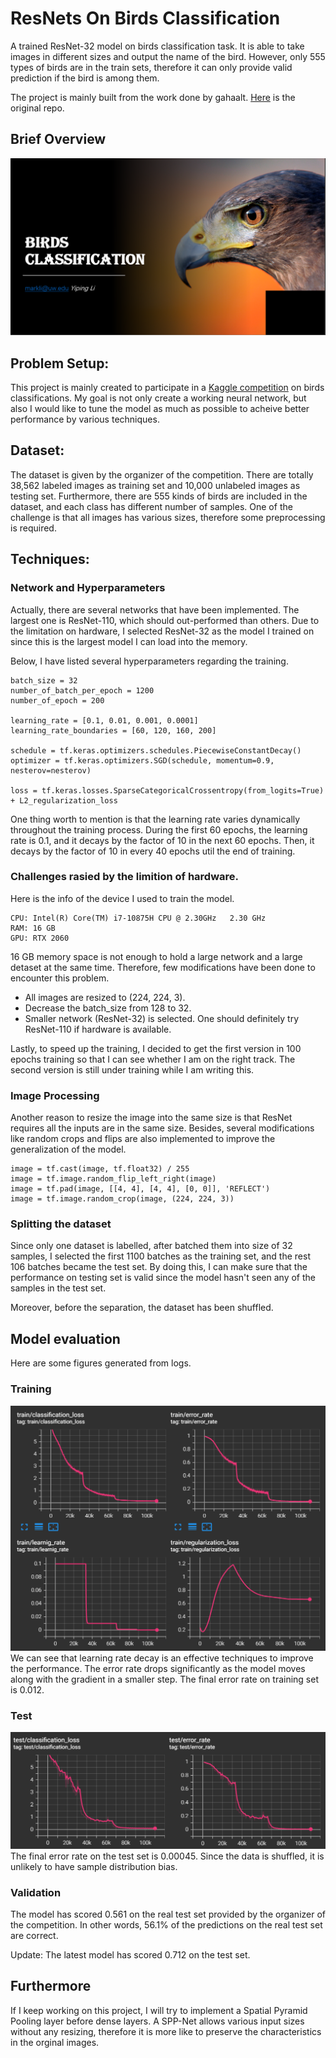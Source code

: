 # ResNets On Birds Classification

A trained ResNet-32 model on birds classification task. It is able to take images in different sizes and output the name
of the bird. However, only 555 types of birds are in the train sets, therefore it can only provide valid prediction if the 
bird is among them.

The project is mainly built from the work done by gahaalt. [Here](https://github.com/gahaalt/resnets-in-tensorflow2) is the original repo.

## Brief Overview
[![IOverview](figs/overview.PNG)](https://youtu.be/y3QdRKH1h6U)

## Problem Setup:
This project is mainly created to participate in a [Kaggle competition](https://www.kaggle.com/c/birds-22wi/overview) on birds classifications.
My goal is not only create a working neural network, but also I would like to tune the model as much as possible to acheive
better performance by various techniques.
## Dataset:
The dataset is given by the organizer of the competition. There are totally 38,562 labeled images as training set and 10,000 
unlabeled images as testing set. Furthermore, there are 555 kinds of birds are included in the dataset, and each class has 
different number of samples. One of the challenge is that all images has various sizes, therefore some preprocessing is
required.
## Techniques:
### Network and Hyperparameters
Actually, there are several networks that have been implemented. The largest one is ResNet-110, which should out-performed than others.
Due to the limitation on hardware, I selected ResNet-32 as the model I trained on since this is the largest model I can load into the memory. 

Below, I have listed several hyperparameters regarding the training.
```
batch_size = 32
number_of_batch_per_epoch = 1200
number_of_epoch = 200

learning_rate = [0.1, 0.01, 0.001, 0.0001]
learning_rate_boundaries = [60, 120, 160, 200]

schedule = tf.keras.optimizers.schedules.PiecewiseConstantDecay()
optimizer = tf.keras.optimizers.SGD(schedule, momentum=0.9, nesterov=nesterov)

loss = tf.keras.losses.SparseCategoricalCrossentropy(from_logits=True) + L2_regularization_loss
```
One thing worth to mention is that the learning rate varies dynamically throughout the training process. During the first 60 epochs,
the learning rate is 0.1, and it decays by the factor of 10 in the next 60 epochs. Then, it decays by the factor of 10 in every 40 epochs util the end of training.

### Challenges rasied by the limition of hardware.
Here is the info of the device I used to train the model.
```
CPU: Intel(R) Core(TM) i7-10875H CPU @ 2.30GHz   2.30 GHz
RAM: 16 GB
GPU: RTX 2060
```
16 GB memory space is not enough to hold a large network and a large detaset at the same time. Therefore, few modifications
have been done to encounter this problem.
- All images are resized to (224, 224, 3).
- Decrease the batch_size from 128 to 32.
- Smaller network (ResNet-32) is selected. One should definitely try ResNet-110 if hardware is available. 

Lastly, to speed up the training, I decided to get the first version in 100 epochs training so that I can see whether I am on the right track. 
The second version is still under training while I am writing this.

### Image Processing
Another reason to resize the image into the same size is that ResNet requires all the inputs are in the same size. Besides,
several modifications like random crops and flips are also implemented to improve the generalization of the model.
```
image = tf.cast(image, tf.float32) / 255
image = tf.image.random_flip_left_right(image) 
image = tf.pad(image, [[4, 4], [4, 4], [0, 0]], 'REFLECT')
image = tf.image.random_crop(image, (224, 224, 3))
```

### Splitting the dataset
Since only one dataset is labelled, after batched them into size of 32 samples, I selected the first 1100 batches as the training set, and the rest 106 batches became the test set. By doing this, 
I can make sure that the performance on testing set is valid since the model hasn't seen any of the samples in the test set.

Moreover, before the separation, the dataset has been shuffled.
## Model evaluation
Here are some figures generated from logs.
### Training
![Training figures](figs/train.PNG)
We can see that learning rate decay is an effective techniques to improve the performance. The error rate drops significantly as 
the model moves along with the gradient in a smaller step. The final error rate on training set is 0.012.

### Test
![Test figures](figs/test.PNG)
The final error rate on the test set is 0.00045. Since the data is shuffled, it is unlikely to have sample distribution bias.

### Validation
The model has scored 0.561 on the real test set provided by the organizer of the competition. In other words, 56.1% of the predictions on the real test set are correct.

Update: The latest model has scored 0.712 on the test set.

## Furthermore
If I keep working on this project, I will try to implement a Spatial Pyramid Pooling layer before dense layers. A SPP-Net allows various input sizes without any resizing, therefore it is more like to preserve the characteristics in the orginal images.
